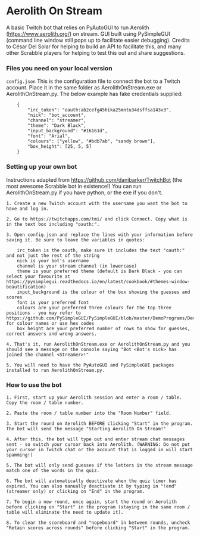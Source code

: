 # Aerolith On Stream
A basic Twitch bot that relies on PyAutoGUI to run Aerolith (https://www.aerolith.org/) on stream. GUI built using PySimpleGUI (command line window still pops up to facilitate easier debugging). Credits to César Del Solar for helping to build an API to facilitate this, and many other Scrabble players for helping to test this out and share suggestions.

### Files you need on your local version

  `config.json`
   This is the configuration file to connect the bot to a Twitch account. Place it in the same folder as AerolithOnStream.exe or AerolithOnStream.py. The below example has fake credentials supplied:
   
		{
			"irc_token": "oauth:ab2cefg45hika25mntu34dsffsa143v3",
			"nick": "bot_account",
			"channel": "streamer",
			"theme": "Dark Black",
			"input_background": "#16161d",
			"font": "Arial",
			"colours": ["yellow", "#bdb7ab", "sandy brown"],
			"box_height": [25, 5, 5]
		}
    
### Setting up your own bot
Instructions adapted from https://github.com/danibarker/TwitchBot (the most awesome Scrabble bot in existence!) You can run AerolithOnStream.py if you have python, or the exe if you don't.

  	1. Create a new Twitch account with the username you want the bot to have and log in.

  	2. Go to https://twitchapps.com/tmi/ and click Connect. Copy what is in the text box including "oauth:".

  	3. Open config.json and replace the lines with your information before saving it. Be sure to leave the variables in quotes:
	  	
		irc_token is the oauth, make sure it includes the text "oauth:" and not just the rest of the string
	  	nick is your bot's username
	  	channel is your stream channel (in lowercase)
		theme is your preferred theme (default is Dark Black - you can select your favourite at https://pysimplegui.readthedocs.io/en/latest/cookbook/#themes-window-beautification)
		input_background is the colour of the box showing the guesses and scores
		font is your preferred font
		colours are your preferred three colours for the top three positions - you may refer to https://github.com/PySimpleGUI/PySimpleGUI/blob/master/DemoPrograms/Demo_Color_Names_Smaller_List.py for colour names or use hex codes
		box_height are your preferred number of rows to show for guesses, correct answers and wrong answers.

  	4. That's it, run AerolithOnStream.exe or AerolithOnStream.py and you should see a message on the console saying "Bot <Bot's nick> has joined the channel <Streamer>!"
    
    5. You will need to have the PyAutoGUI and PySimpleGUI packages installed to run AerolithOnStream.py.

### How to use the bot

	1. First, start up your Aerolith session and enter a room / table. Copy the room / table number.
	
	2. Paste the room / table number into the "Room Number" field.
	
	3. Start the round on Aerolith BEFORE clicking "Start" in the program. The bot will send the message "Starting Aerolith On Stream!"
	
	4. After this, the bot will type out and enter stream chat messages sent - so switch your cursor back into Aerolith. (WARNING: Do not put your cursor in Twitch chat or the account that is logged in will start spamming!)
	
	5. The bot will only send guesses if the letters in the stream message match one of the words in the quiz.
	
	6. The bot will automatically deactivate when the quiz timer has expired. You can also manually deactivate it by typing in "!end" (streamer only) or clicking on "End" in the program.
	
	7. To begin a new round, once again, start the round on Aerolith before clicking on "Start" in the program (staying in the same room / table will eliminate the need to update it).
	
	8. To clear the scoreboard and "nopeboard" in between rounds, uncheck "Retain scores across rounds" before clicking "Start" in the program.
